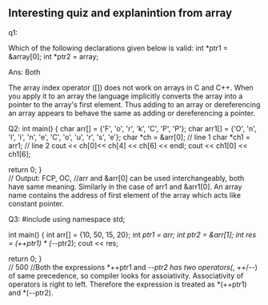 ## Interesting quiz and explanintion from array
q1:

Which of the following declarations given below is valid:
int *ptr1 = &array[0];
int *ptr2 = array;

Ans: Both

The array index operator ([]) does not work on arrays in C and C++. When you apply it to an array the language implicitly converts the array into a pointer to the array's first element. Thus adding to an array or dereferencing an array appears to behave the same as adding or dereferencing a pointer.

Q2:
int main() 
{ 
    char arr[] = {'F', 'o', 'r', 'k', 'C', 'P', 'P'};
    char arr1[] = {'O', 'n', 'l', 'i', 'n', 'e', 'C', 'o', 'u', 'r', 's', 'e'};
    char *ch = &arr[0]; // line 1
    char *ch1 = arr1;   // line 2
    cout << ch[0]<< ch[4] << ch[6] << endl;
    cout << ch1[0] << ch1[6];
  
   return 0; 
}  
// Output: FCP, OC,
//arr and &arr[0] can be used interchangeably, both have same meaning. Similarly in the case of arr1 and &arr1[0]. An array name contains the address of first element of the array which acts like constant pointer.

Q3:
#include <iostream>
using namespace std;
  
int main() 
{ 
    int arr[] = {10, 50, 15, 20};
    int *ptr1 = arr;
    int *ptr2 = &arr[1];
    int res = (*++ptr1) * (*--ptr2);
    cout << res;
  
   return 0; 
}  
// 500
//Both the expressions *++ptr1 and *--ptr2 has two operators(*, ++/--) of same precedence, so compiler looks for assoiativity. Associativity of operators is right to left. Therefore the expression is treated as *(++ptr1) and *(--ptr2).

